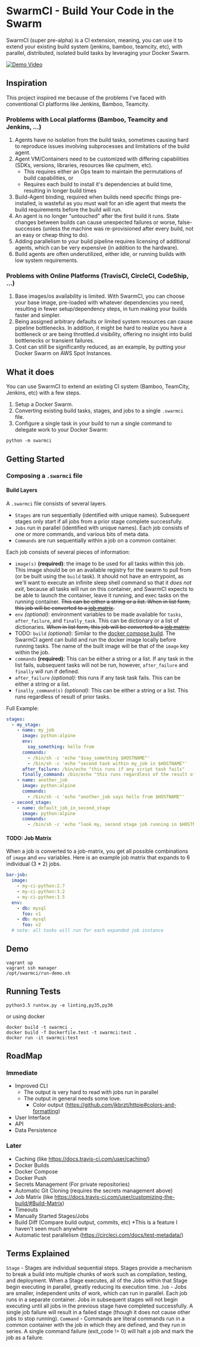 SwarmCI - Build Your Code in the Swarm
========

SwarmCI (super pre-alpha) is a CI extension, meaning, you can use it to extend your existing build system (jenkins, bamboo, teamcity, etc), with parallel, distributed, isolated build tasks by leveraging your Docker Swarm.

[![Demo Video](https://img.youtube.com/vi/Vkcnyc17HVI/0.jpg)](https://www.youtube.com/watch?v=Vkcnyc17HVI)

## Inspiration
This project inspired me because of the problems I've faced with conventional CI platforms like Jenkins, Bamboo, Teamcity.

### Problems with Local platforms (Bamboo, Teamcity and Jenkins, ...)

1. Agents have no isolation from the build tasks, sometimes causing hard to reproduce issues involving subprocesses and limitations of the build agent.
2. Agent VM/Containers need to be customized with differing capabilities (SDKs, versions, libraries, resources like cpu/mem, etc). 
    * This requires either an Ops team to maintain the permutations of build capabilities, or
    * Requires each build to install it's dependencies at build time, resulting in longer build times
3. Build-Agent binding, required when builds need specific things pre-installed, is wasteful as you must wait for an idle agent that meets the build requirements before the build will run.
3. An agent is no longer "untouched" after the first build it runs. State changes between builds can cause unexpected failures or worse, false-successes (unless the machine was re-provisioned after every build, not an easy or cheap thing to do).
4. Adding parallelism to your build pipeline requires licensing of additional agents, which can be very expensive (in addition to the hardware).
5. Build agents are often underutilized, either idle, or running builds with low system requirements.

### Problems with Online Platforms (TravisCI, CircleCI, CodeShip, ...)

1. Base images/os availability is limited. With SwarmCI, you can choose your base image, pre-loaded with whatever dependencies you need, resulting in fewer setup/dependency steps, in turn making your builds faster and simpler.
2. Being assigned arbitrary defaults or limited system resources can cause pipeline bottlenecks. In addition, it might be hard to realize you have a bottleneck or are being throttled.d visibility, offering no insight into build bottlenecks or transient failures.
3. Cost can still be significantly reduced, as an example, by putting your Docker Swarm on AWS Spot Instances.

## What it does
You can use SwarmCI to extend an existing CI system (Bamboo, TeamCity, Jenkins, etc) with a few steps.

1. Setup a Docker Swarm.
2. Converting existing build tasks, stages, and jobs to a single `.swarmci` file.
3. Configure a single task in your build to run a single command to delegate work to your Docker Swarm:

`python -m swarmci`

## Getting Started

### Composing a `.swarmci` file

#### Build Layers

A `.swarmci` file consists of several layers.

* `Stages` are run sequentially (identified with unique names). Subsequent stages only start if all jobs from a prior stage complete successfully.
* `Jobs` run in parallel (identified with unique names). Each job consists of one or more commands, and various bits of meta data.
* `Commands` are run sequentially within a job on a common container.

Each job consists of several pieces of information:

* `image(s)` **(required)**: the image to be used for all tasks within this job. This image should be on an available registry for the swarm to pull from (or be built using the `build` task). It should not have an entrypoint, as we'll want to execute an infinite sleep shell command so that it _does not exit_, because all tasks will run on this container, and SwarmCI expects to be able to launch the container, leave it running, and exec tasks on the running container. ~~This can be either a string or a list. When in list form, this job will be converted to a [job matrix](#job-matrix).~~
* `env` _(optional)_: environment variables to be made available for `tasks`, `after_failure`, and `finally_task`. This can be dictionary or a list of dictionaries. ~~When in list form, this job will be converted to a [job matrix](#job-matrix).~~
* TODO: `build` _(optional)_: Similar to the [docker compose build](https://docs.docker.com/compose/compose-file/#build). The SwarmCI agent can build and run the docker image locally before running tasks. The name of the built image will be that of the `image` key within the job.
* `commands` **(required)**: This can be either a string or a list. If any task in the list fails, subsequent tasks will not be run, however, `after_failure` and `finally` will run if defined.
* `after_failure` _(optional)_: this runs if any task task fails. This can be either a string or a list.
* `finally_command(s)` _(optional)_: This can be either a string or a list. This runs regardless of result of prior tasks.

Full Example:

```yaml
stages:
  - my_stage:
    - name: my_job
      image: python:alpine
      env:
        say_something: hello from
      commands:
        - /bin/sh -c 'echo "$say_something $HOSTNAME"'
        - /bin/sh -c 'echo "second task within my_job in $HOSTNAME"'
      after_failure: /bin/echo "this runs if any script task fails"
      finally_command: /bin/echo "this runs regardless of the result of the script tasks"
    - name: another_job
      image: python:alpine
      commands:
        - /bin/sh -c 'echo "another_job says hello from $HOSTNAME"'
  - second_stage:
    - name: default_job_in_second_stage
      image: python:alpine
      commands:
        - /bin/sh -c 'echo "look my, second stage job running in $HOSTNAME"'

```

#### <a name="job-matrix"></a>TODO: Job Matrix

When a job is converted to a job-matrix, you get all possible combinations of `image` and `env` variables. Here is an example job matrix that expands to 6 individual (3 \* 2) jobs.

```yaml
bar-job:
  image:
    - my-ci-python:2.7
    - my-ci-python:3.2
    - my-ci-python:3.5
  env:
    - db: mysql
      foo: v1
    - db: mysql
      foo: v2
  # note: all tasks will run for each expanded job instance
```

## Demo

```
vagrant up
vagrant ssh manager
/opt/swarmci/run-demo.sh
```

## Running Tests

```
python3.5 runtox.py -e linting,py35,py36
```

or using docker

```
docker build -t swarmci . 
docker build -f Dockerfile.test -t swarmci:test .        
docker run -it swarmci:test
```

## RoadMap

### Immediate

- Improved CLI
  - The output is very hard to read with jobs run in parallel
  - The output in general needs some love.
     - Color output (https://github.com/jkbrzt/httpie#colors-and-formatting)
- User Interface
- API
- Data Persistence

### Later

- Caching (like https://docs.travis-ci.com/user/caching/)
- Docker Builds
- Docker Compose
- Docker Push
- Secrets Management (For private repositories)
- Automatic Git Cloning (requires the secrets management above)
- Job Matrix (like https://docs.travis-ci.com/user/customizing-the-build/#Build-Matrix)
- Timeouts
- Manually Started Stages/Jobs
- Build Diff (Compare build output, commits, etc) *This is a feature I haven't seen much anywhere
- Automatic test parallelism (https://circleci.com/docs/test-metadata/)


## Terms Explained

`Stage` - Stages are individual sequential steps. Stages provide a mechanism to break a build into multiple chunks of work such as compilation, testing, and deployment. When a Stage executes, all of the Jobs within that Stage begin executing in parallel, greatly reducing its execution time.
`Job` - Jobs are smaller, independent units of work, which can run in parallel. Each job runs in a separate container. Jobs in subsequent stages will not begin executing until all jobs in the previous stage have completed successfully. A single job failure will result in a failed stage (though it does not cause other jobs to stop running).
`Command` - Commands are literal commands run in a common container with the job in which they are defined, and they run in series. A single command failure (exit_code != 0) will halt a job and mark the job as a failure.
